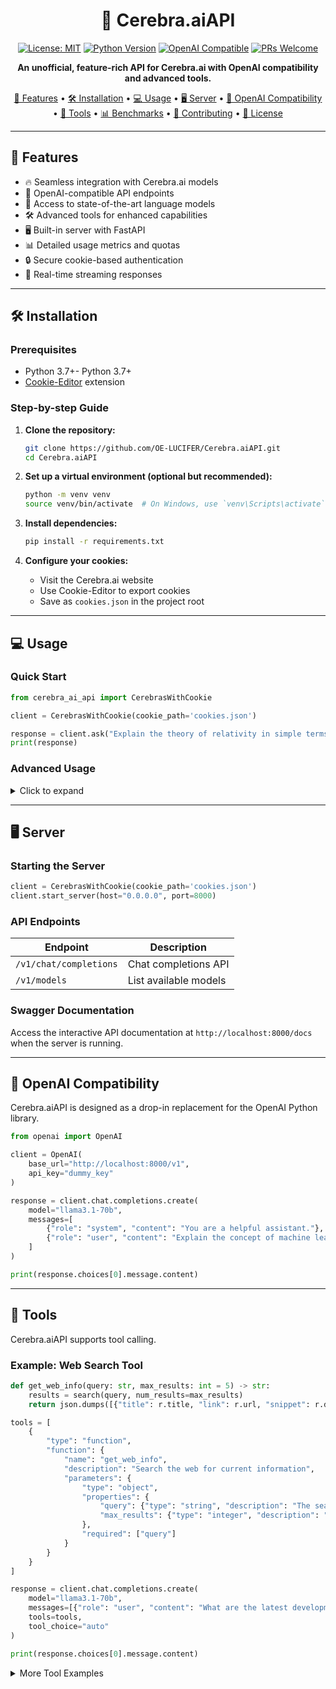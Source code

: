 <div align="center">

# 🧠 Cerebra.aiAPI

[![License: MIT](https://img.shields.io/badge/License-MIT-yellow.svg)](https://opensource.org/licenses/MIT)
[![Python Version](https://img.shields.io/badge/python-3.7%2B-blue)](https://www.python.org/downloads/)
[![OpenAI Compatible](https://img.shields.io/badge/OpenAI-Compatible-green)](https://openai.com/)
[![PRs Welcome](https://img.shields.io/badge/PRs-welcome-brightgreen.svg)](http://makeapullrequest.com)

**An unofficial, feature-rich API for Cerebra.ai with OpenAI compatibility and advanced tools.**

[🚀 Features](#-features) • [🛠️ Installation](#️-installation) • [💻 Usage](#-usage) • [🖥️ Server](#️-server) • [🔌 OpenAI Compatibility](#-openai-compatibility) • [🧰 Tools](#-tools) • [📊 Benchmarks](#-benchmarks) • [🤝 Contributing](#-contributing) • [📄 License](#-license)

</div>

---

## 🚀 Features

- 🔥 Seamless integration with Cerebra.ai models
- 🔄 OpenAI-compatible API endpoints
- 🧠 Access to state-of-the-art language models
- 🛠️ Advanced tools for enhanced capabilities
- 🖥️ Built-in server with FastAPI
- 📊 Detailed usage metrics and quotas
- 🔒 Secure cookie-based authentication
- 📡 Real-time streaming responses

---

## 🛠️ Installation

### Prerequisites

- Python 3.7+- Python 3.7+
- [Cookie-Editor](https://cookie-editor.cgagnier.ca/) extension

### Step-by-step Guide

1. **Clone the repository:**
   ```bash
   git clone https://github.com/OE-LUCIFER/Cerebra.aiAPI.git
   cd Cerebra.aiAPI
   ```

2. **Set up a virtual environment (optional but recommended):**
   ```bash
   python -m venv venv
   source venv/bin/activate  # On Windows, use `venv\Scripts\activate`
   ```

3. **Install dependencies:**
   ```bash
   pip install -r requirements.txt
   ```

4. **Configure your cookies:**
   - Visit the Cerebra.ai website
   - Use Cookie-Editor to export cookies
   - Save as `cookies.json` in the project root

---

## 💻 Usage

### Quick Start

```python
from cerebra_ai_api import CerebrasWithCookie

client = CerebrasWithCookie(cookie_path='cookies.json')

response = client.ask("Explain the theory of relativity in simple terms.")
print(response)
```

### Advanced Usage

<details>
<summary>Click to expand</summary>

#### Streaming Responses

```python
stream = client.generate_stream(
    ChatRequest(
        messages=[{"role": "user", "content": "Write a haiku about AI."}],
        model="llama3.1-70b",
        stream=True
    )
)

for chunk in stream:
    print(chunk['data'], end='', flush=True)
```

#### Using Different Models

```python
response_8b = client.ask("Summarize the importance of quantum computing.", model="llama3.1-8b")
response_70b = client.ask("Summarize the importance of quantum computing.", model="llama3.1-70b")

print("8B Model:", response_8b)
print("70B Model:", response_70b)
```

#### JSON Responses

```python
json_response = client.ask(
    "List the top 5 programming languages in 2023.",
    json_response=True
)
print(json_response)
```

</details>

---

## 🖥️ Server

### Starting the Server

```python
client = CerebrasWithCookie(cookie_path='cookies.json')
client.start_server(host="0.0.0.0", port=8000)
```

### API Endpoints

| Endpoint | Description |
|----------|-------------|
| `/v1/chat/completions` | Chat completions API |
| `/v1/models` | List available models |

### Swagger Documentation

Access the interactive API documentation at `http://localhost:8000/docs` when the server is running.

---

## 🔌 OpenAI Compatibility

Cerebra.aiAPI is designed as a drop-in replacement for the OpenAI Python library.

```python
from openai import OpenAI

client = OpenAI(
    base_url="http://localhost:8000/v1",
    api_key="dummy_key"
)

response = client.chat.completions.create(
    model="llama3.1-70b",
    messages=[
        {"role": "system", "content": "You are a helpful assistant."},
        {"role": "user", "content": "Explain the concept of machine learning."}
    ]
)

print(response.choices[0].message.content)
```

---

## 🧰 Tools

Cerebra.aiAPI supports tool calling.


### Example: Web Search Tool

```python
def get_web_info(query: str, max_results: int = 5) -> str:
    results = search(query, num_results=max_results)
    return json.dumps([{"title": r.title, "link": r.url, "snippet": r.description} for r in results])

tools = [
    {
        "type": "function",
        "function": {
            "name": "get_web_info",
            "description": "Search the web for current information",
            "parameters": {
                "type": "object",
                "properties": {
                    "query": {"type": "string", "description": "The search query"},
                    "max_results": {"type": "integer", "description": "Maximum number of results"}
                },
                "required": ["query"]
            }
        }
    }
]

response = client.chat.completions.create(
    model="llama3.1-70b",
    messages=[{"role": "user", "content": "What are the latest developments in AI?"}],
    tools=tools,
    tool_choice="auto"
)

print(response.choices[0].message.content)
```

<details>
<summary>More Tool Examples</summary>

### Calculator Tool

```python
def calculate(expression: str) -> str:
    try:
        return str(eval(expression))
    except Exception as e:
        return f"Error: {str(e)}"

# Usage in tools list
{
    "type": "function",
    "function": {
        "name": "calculate",
        "description": "Perform mathematical calculations",
        "parameters": {
            "type": "object",
            "properties": {
                "expression": {"type": "string", "description": "The mathematical expression to evaluate"}
            },
            "required": ["expression"]
        }
    }
}
```

### Weather Information Tool

```python
import requests

def get_weather(city: str) -> str:
    API_KEY = "your_openweathermap_api_key"
    url = f"http://api.openweathermap.org/data/2.5/weather?q={city}&appid={API_KEY}&units=metric"
    response = requests.get(url)
    data = response.json()
    return f"The current temperature in {city} is {data['main']['temp']}°C with {data['weather'][0]['description']}."

# Usage in tools list
{
    "type": "function",
    "function": {
        "name": "get_weather",
        "description": "Get current weather information for a city",
        "parameters": {
            "type": "object",
            "properties": {
                "city": {"type": "string", "description": "The name of the city"}
            },
            "required": ["city"]
        }
    }
}
```

---

## 🤝 Contributing

We welcome contributions from the community! Here's how you can help:

1. **Fork** the repository
2. **Clone** your fork: `git clone https://github.com/OE-LUCIFER/Cerebra.aiAPI.git`
3. Create a new **branch**: `git checkout -b feature-name`
4. Make your **changes** and **commit** them: `git commit -m 'Add some feature'`
5. **Push** to the branch: `git push origin feature-name`
6. Submit a **pull request**



---

## 📄 License

This project is licensed under the MIT License - see the [LICENSE](LICENSE) file for details.

---

<div align="center">

**Made with ❤️ by Team HelpingAI**

⭐️ Star us on GitHub — it motivates us a lot!

[Report Bug](https://github.com/OE-LUCIFER/Cerebra.aiAPI/issues)

</div>

